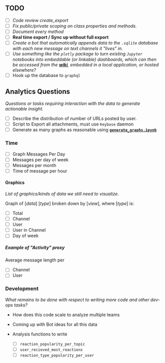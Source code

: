 ## TODO

- [ ] *Code review create_export*
- [ ] *Fix public/private scoping on class properties and methods.*
- [ ] *Document every method*
- [ ] **Real time export / Sync up without full export**
- [ ] *Create a bot that automatically appends data to the `.sqlite` database with each new message on text channels it "lives" in.*
- [ ] *Use something like the `plotly` package to turn existing `Jupyter` notebooks into embeddable (or linkable) dashboards, which can then be accessed from the **[wiki](https://wiki.dentropydaemon.io/Dashboards)**, embedded in a local application, or hosted elsewhere?*
- [ ] Hook up the database to `graphql`

## Analytics Questions

*Questions or tasks requiring interaction with the data to generate actionable insight.*

- [ ] Describe the distribution of number of URLs posted by user. 
- [ ] Script to Export all attachments, must use `Keybase` daemon
- [ ] Generate as many graphs as reasonable using **[`generate_graphs.ipynb`](generate_graphs.ipynb)**

### Time

- [ ] Graph Messages Per Day
- [ ] Messages per day of week
- [ ] Messages per month
- [ ] Time of message per hour
 
#### Graphics ####

_List of graphics/kinds of data we still need to visualize._

Graph of [*data*] [*type*] broken down by [*view*], where [*type*] is:

- [ ] Total
- [ ] Channel
- [ ] User
- [ ] User in Channel
- [ ] Day of week

##### Example of "Activity" proxy #####

Average message length per

- [ ] Channel
- [ ] User

### Development

*What remains to be done with respect to writing more code and other dev-ops tasks?*

* How does this code scale to analyze multiple teams
* Coming up with Bot ideas for all this data
* Analysis functions to write

  - [ ] `reaction_popularity_per_topic` 
  * [ ] `user_recieved_most_reactions` 
  * [ ] `reaction_type_popularity_per_user` 